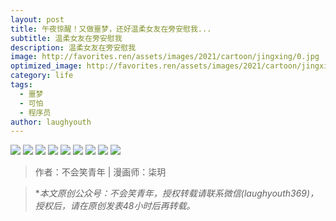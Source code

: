 ```yaml
---
layout: post
title: 午夜惊醒！又做噩梦，还好温柔女友在旁安慰我...
subtitle: 温柔女友在旁安慰我
description: 温柔女友在旁安慰我
image: http://favorites.ren/assets/images/2021/cartoon/jingxing/0.jpg
optimized_image: http://favorites.ren/assets/images/2021/cartoon/jingxing/0.jpg
category: life
tags:
  - 噩梦
  - 可怕
  - 程序员
author: laughyouth
---
```



![](http://favorites.ren/assets/images/2021/cartoon/jingxing/640.jpeg)
![](http://favorites.ren/assets/images/2021/cartoon/jingxing/640-1.jpeg)
![](http://favorites.ren/assets/images/2021/cartoon/jingxing/640-2.jpeg)
![](http://favorites.ren/assets/images/2021/cartoon/jingxing/640-3.jpeg)
![](http://favorites.ren/assets/images/2021/cartoon/jingxing/640-4.jpeg)
![](http://favorites.ren/assets/images/2021/cartoon/jingxing/640-5.jpeg)
![](http://favorites.ren/assets/images/2021/cartoon/jingxing/640-6.jpeg)
![](http://favorites.ren/assets/images/2021/cartoon/jingxing/640-7.jpeg)
![](http://favorites.ren/assets/images/2021/cartoon/jingxing/640-8.jpeg)






>作者：不会笑青年 | 漫画师：柒玥

>**本文原创公众号：不会笑青年，授权转载请联系微信(laughyouth369)，授权后，请在原创发表48小时后再转载。*